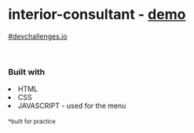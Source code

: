 # interior-consultant - <a href="https://dukkevin.github.io/interior-consultant/">demo</a>

<a href="https://devchallenges.io/portfolio/dukkevin">#devchallenges.io</a>

<br>
<h3>Built with</h3>
<li>HTML</li>
<li>CSS</li>
<li>JAVASCRIPT - used for the menu</li>

<br>
<sup>*built for practice</sup>
